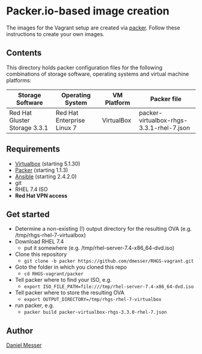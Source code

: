 # Packer.io-based image creation

The images for the Vagrant setup are created via [packer](https://www.packer.io). Follow these instructions to create your own images.

## Contents

This directory holds packer configuration files for the following combinations of storage software, operating systems and virtual machine platforms:

|Storage Software|Operating System|VM Platform|Packer file|
|---|---|---|---|
|Red Hat Gluster Storage 3.3.1|Red Hat Enterprise Linux 7|VirtualBox|packer-virtualbox-rhgs-3.3.1-rhel-7.json|


## Requirements
* [Virtualbox](https://www.virtualbox.org/wiki/Downloads) (starting 5.1.30)
* [Packer](https://www.packer.io) (starting 1.1.3)
* [Ansible](https://ansible.com) (starting 2.4.2.0)
* git
* RHEL 7.4 ISO
* **Red Hat VPN access**

## Get started
* Determine a non-existing (!) output directory for the resulting OVA (e.g. /tmp/rhgs-rhel-7-virtualbox)
* Download RHEL 7.4
  * put it somewhere (e.g. /tmp/rhel-server-7.4-x86_64-dvd.iso)
* Clone this repository
  * `git clone -b packer https://github.com/dmesser/RHGS-vagrant.git`
* Goto the folder in which you cloned this repo
  * `cd RHGS-vagrant/packer`
* Tell packer where to find your ISO, e.g.
  * `export ISO_FILE_PATH=file:///tmp/rhel-server-7.4-x86_64-dvd.iso`
* Tell packer where to store the resulting OVA
  * `export OUTPUT_DIRECTORY=/tmp/rhgs-rhel-7-virtualbox`
* run packer, e.g.
  * `packer build packer-virtualbox-rhgs-3.3.0-rhel-7.json`

## Author
[Daniel Messer](mailto:dmesser@redhat.com)
